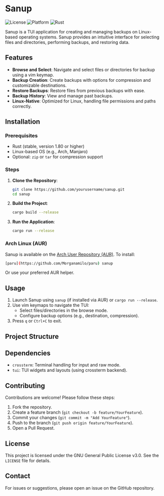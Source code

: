 # Sanup

![License](https://img.shields.io/badge/License-GNU-blue)
![Platform](https://img.shields.io/badge/Platform-Linux-lightgrey)
![Rust](https://img.shields.io/badge/Rust-1.80%2B-orange?logo=rust)

Sanup is a TUI application for creating and managing backups on Linux-based operating systems. Sanup provides an intuitive interface for selecting files and directories, performing backups, and restoring data.

## Features

- **Browse and Select**: Navigate and select files or directories for backup using a vim keymap.
- **Backup Creation**: Create backups with options for compression and customizable destinations.
- **Restore Backups**: Restore files from previous backups with ease.
- **Backup History**: View and manage past backups.
- **Linux-Native**: Optimized for Linux, handling file permissions and paths correctly.

## Installation

### Prerequisites

- Rust (stable, version 1.80 or higher)
- Linux-based OS (e.g., Arch, Manjaro)
- Optional: `zip` or `tar` for compression support

### Steps

1. **Clone the Repository**:

   ```bash
   git clone https://github.com/yourusername/sanup.git
   cd sanup
   ```

2. **Build the Project**:

   ```bash
   cargo build --release
   ```

3. **Run the Application**:

   ```bash
   cargo run --release
   ```

### Arch Linux (AUR)

Sanup is available on the [Arch User Repository (AUR)](https://aur.archlinux.org/). To install:

```bash
[paru](https://github.com/Morganamilo/paru) sanup
```

Or use your preferred AUR helper.

## Usage

1. Launch Sanup using `sanup` (if installed via AUR) or `cargo run --release`.
2. Use vim keymaps to navigate the TUI:
   - Select files/directories in the browse mode.
   - Configure backup options (e.g., destination, compression).
3. Press `q` or `Ctrl+C` to exit.

## Project Structure

## Dependencies

- `crossterm`: Terminal handling for input and raw mode.
- `tui`: TUI widgets and layouts (using crossterm backend).

## Contributing

Contributions are welcome! Please follow these steps:

1. Fork the repository.
2. Create a feature branch (`git checkout -b feature/YourFeature`).
3. Commit your changes (`git commit -m "Add YourFeature"`).
4. Push to the branch (`git push origin feature/YourFeature`).
5. Open a Pull Request.

## License

This project is licensed under the GNU General Public License v3.0. See the `LICENSE` file for details.

## Contact

For issues or suggestions, please open an issue on the GitHub repository.
